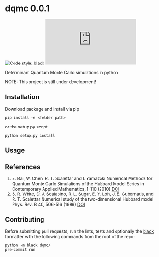 # dqmc 0.0.1

[![Code style: black](https://img.shields.io/badge/code%20style-black-000000.svg)](https://github.com/psf/black)
[![GitHub license](https://badgen.net/github/license/Naereen/Strapdown.js)](https://github.com/Naereen/StrapDown.js/blob/master/LICENSE)

Determinant Quantum Monte Carlo simulations in python

NOTE: This project is still under development!

## Installation

Download package and install via pip
````commandline
pip install -e <folder path>
````
or the setup.py script
````commandline
python setup.py install
````

## Usage


## References
1. Z. Bai, W. Chen, R. T. Scalettar and I. Yamazaki
   Numerical Methods for Quantum Monte Carlo Simulations of the Hubbard Model
   Series in Contemporary Applied Mathematics, 1-110 (2010) [DOI](10.1142/9789814273268_0001)
2. S. R. White, D. J. Scalapino, R. L. Sugar, E. Y. Loh, J. E. Gubernatis, and R. T. Scalettar
   Numerical study of the two-dimensional Hubbard model
   Phys. Rev. B 40, 506-516 (1989) [DOI](https://doi.org/10.1103/PhysRevB.40.506)


## Contributing

Before submitting pull requests, run the lints, tests and optionally the
[black](https://github.com/psf/black) formatter with the following commands
from the root of the repo:
`````commandline
python -m black dqmc/
pre-commit run
`````
